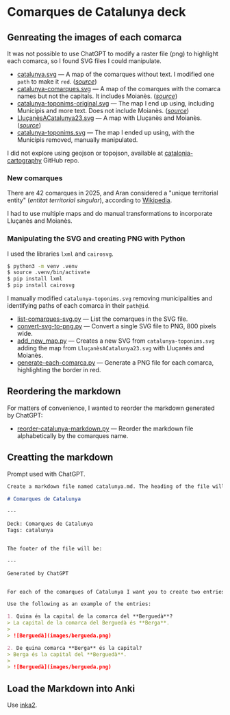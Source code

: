# Comarques de Catalunya deck

## Genreating the images of each comarca
It was not possible to use ChatGPT to modify a raster file (png) to highlight each comarca, so I found SVG files I could manipulate.
- [catalunya.svg](svg/catalunya.svg) — A map of the comarques without text. I modified one `path` to make it `red`. (_[source](https://commons.wikimedia.org/wiki/File%3AMapa_comarcal_de_Catalunya.svg)_)
- [catalunya-comarques.svg](svg/catalunya-comarques.svg) — A map of the comarques with the comarca names but not the capitals. It includes Moianès. (_[source](https://upload.wikimedia.org/wikipedia/commons/2/26/Comarcas_de_Catalu%C3%B1a.svg)_)
- [catalunya-toponims-original.svg](svg/catalunya-toponims-original.svg) — The map I end up using, including Municipis and more text. Does not include Moianès. (_[source](https://upload.wikimedia.org/wikipedia/commons/a/af/CatMCVPtoponims.svg)_)
- [LluçanèsACatalunya23.svg](svg/Llu%C3%A7an%C3%A8sACatalunya23.svg) — A map with Lluçanès and Moianès. (_[source](https://es.m.wikipedia.org/wiki/Archivo:Llu%C3%A7an%C3%A8sACatalunya23.svg)_)
- [catalunya-toponims.svg](svg/catalunya-toponims.svg) — The map I ended up using, with the Municipis removed, manually manipulated. 

I did not explore using geojson or topojson, available at [catalonia-cartography](https://github.com/sirisacademic/catalonia-cartography) GitHub repo.

### New comarques
There are 42 comarques in 2025, and Aran considered a "unique territorial entity" (_entitat territorial singular_), according to [Wikipedia](https://en.wikipedia.org/wiki/Comarques_of_Catalonia). 

I had to use multiple maps and do manual transformations to incorporate Lluçanès and Moianès.

### Manipulating the SVG and creating PNG with Python
I used the libraries `lxml` and `cairosvg`.

```bash
$ python3 -m venv .venv
$ source .venv/bin/activate
$ pip install lxml
$ pip install cairosvg
```

I manually modified `catalunya-toponims.svg` removing municipalities and identifying paths of each comarca in their `path@id`.

- [list-comarques-svg.py](list-comarques-svg.py) — List the comarques in the SVG file.
- [convert-svg-to-png.py](convert-svg-to-png.py) — Convert a single SVG file to PNG, 800 pixels wide.
- [add_new_map.py](add_new_map.py) — Creates a new SVG from `catalunya-toponims.svg` adding the map from `LluçanèsACatalunya23.svg` with Lluçanès and Moianès.
- [generate-each-comarca.py](generate-each-comarca.py) — Generate a PNG file for each comarca, highlighting the border in red.

## Reordering the markdown
For matters of convenience, I wanted to reorder the markdown generated by ChatGPT:
- [reorder-catalunya-markdown.py](reorder_catalunya_comarques.py) — Reorder the markdown file alphabetically by the comarques name.

## Creatting the markdown
Prompt used with ChatGPT.

```markdown
Create a markdown file named catalunya.md. The heading of the file will be:

# Comarques de Catalunya
 
---

Deck: Comarques de Catalunya
Tags: catalunya


The footer of the file will be:

---

Generated by ChatGPT


For each of the comarques of Catalunya I want you to create two entries between the header and the footer. One entry asking for the capital of the comarca and the other entry asking for the comarca que city is capital of. Each entry needs a sequential number and I want the comarques processed in alphabetical order. Each entry will use the images generated previous ly. For both questions use the same image.

Use the following as an example of the entries:

1. Quina és la capital de la comarca del **Berguedà**?
> La capital de la comarca del Berguedà és **Berga**.
>
> ![Berguedà](images/bergueda.png)

2. De quina comarca **Berga** és la capital?
> Berga és la capital del **Berguedà**.
>
> ![Berguedà](images/bergueda.png)
```

## Load the Markdown into Anki
Use [inka2](https://github.com/sysid/inka2).